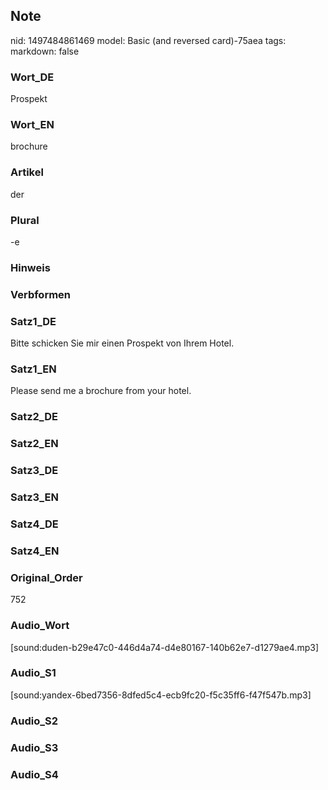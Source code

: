 ## Note
nid: 1497484861469
model: Basic (and reversed card)-75aea
tags: 
markdown: false

### Wort_DE
Prospekt

### Wort_EN
brochure

### Artikel
der

### Plural
-e

### Hinweis


### Verbformen


### Satz1_DE
Bitte schicken Sie mir einen Prospekt von Ihrem Hotel.

### Satz1_EN
Please send me a brochure from your hotel.

### Satz2_DE


### Satz2_EN


### Satz3_DE


### Satz3_EN


### Satz4_DE


### Satz4_EN


### Original_Order
752

### Audio_Wort
[sound:duden-b29e47c0-446d4a74-d4e80167-140b62e7-d1279ae4.mp3]

### Audio_S1
[sound:yandex-6bed7356-8dfed5c4-ecb9fc20-f5c35ff6-f47f547b.mp3]

### Audio_S2


### Audio_S3


### Audio_S4

